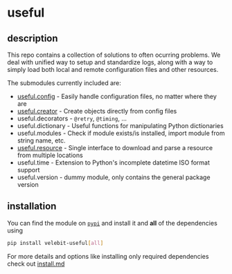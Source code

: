 # useful

## description

This repo contains a collection of solutions to often ocurring problems. We deal with unified way to setup and standardize logs, along with a way to simply load both local and remote configuration files and other resources.

The submodules currently included are:

* [useful.config](useful-config.md) - Easily handle configuration files, no matter where they are
* [useful.creator](useful-creator.md) - Create objects directly from config files
* useful.decorators - `@retry`, `@timing`, ...
* useful.dictionary - Useful functions for manipulating Python dictionaries
* useful.modules - Check if module exists/is installed, import module from string name, etc.
* [useful.resource](useful-resource.md) - Single interface to download and parse a resource from multiple locations
* useful.time - Extension to Python's incomplete datetime ISO format support
* useful.version - dummy module, only contains the general package version

## installation

You can find the module on [`pypi`](https://pypi.org/project/velebit-useful) and install it and **all** of the dependencies using

```sh
pip install velebit-useful[all]
```

For more details and options like installing only required dependencies check out [install.md](install.md)
